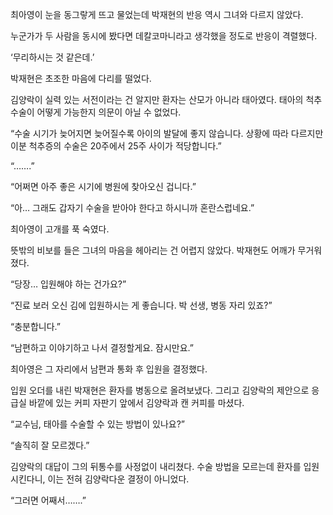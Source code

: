 최아영이 눈을 동그랗게 뜨고 물었는데 박재현의 반응 역시 그녀와 다르지 않았다.

누군가가 두 사람을 동시에 봤다면 데칼코마니라고 생각했을 정도로 반응이 격렬했다.

‘무리하시는 것 같은데.’

박재현은 초조한 마음에 다리를 떨었다.

김양락이 실력 있는 서전이라는 건 알지만 환자는 산모가 아니라 태아였다. 태아의 척추 수술이 어떻게 가능한지 의문이 아닐 수 없었다.

“수술 시기가 늦어지면 늦어질수록 아이의 발달에 좋지 않습니다. 상황에 따라 다르지만 이분 척추증의 수술은 20주에서 25주 사이가 적당합니다.”

“…….”

“어쩌면 아주 좋은 시기에 병원에 찾아오신 겁니다.”

“아… 그래도 갑자기 수술을 받아야 한다고 하시니까 혼란스럽네요.”

최아영이 고개를 푹 숙였다.

뜻밖의 비보를 들은 그녀의 마음을 헤아리는 건 어렵지 않았다. 박재현도 어깨가 무거워졌다.

“당장… 입원해야 하는 건가요?”

“진료 보러 오신 김에 입원하시는 게 좋습니다. 박 선생, 병동 자리 있죠?”

“충분합니다.”

“남편하고 이야기하고 나서 결정할게요. 잠시만요.”

최아영은 그 자리에서 남편과 통화 후 입원을 결정했다.

입원 오더를 내린 박재현은 환자를 병동으로 올려보냈다. 그리고 김양락의 제안으로 응급실 바깥에 있는 커피 자판기 앞에서 김양락과 캔 커피를 마셨다.

“교수님, 태아를 수술할 수 있는 방법이 있나요?”

“솔직히 잘 모르겠다.”

김양락의 대답이 그의 뒤통수를 사정없이 내리쳤다. 수술 방법을 모르는데 환자를 입원시킨다니, 이는 전혀 김양락다운 결정이 아니었다.

“그러면 어째서…….”